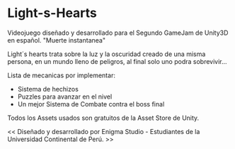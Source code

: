 # Light-s-Hearts

Videojuego diseñado y desarrollado para el Segundo GameJam de Unity3D en español. "Muerte instantanea"

Light´s hearts trata sobre la luz y la oscuridad creado de una misma persona, en un mundo lleno de peligros, al final solo uno podra sobrevivir...

Lista de mecanicas por implementar: 
- Sistema de hechizos
- Puzzles para avanzar en el nivel
- Un mejor Sistema de Combate contra el boss final

Todos los Assets usados son gratuitos de la Asset Store de Unity.

<< Diseñado y desarrollado por Enigma Studio - Estudiantes de la Universidad Continental de Perú. >>


